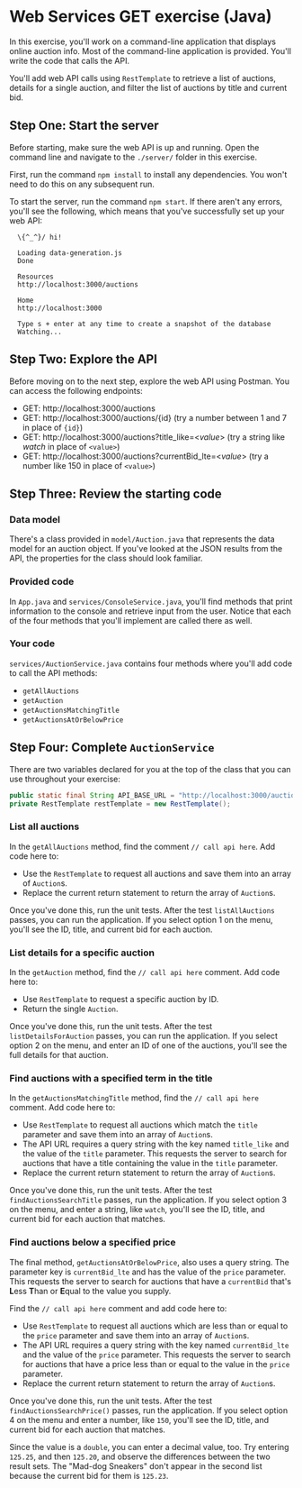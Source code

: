 # Web Services GET exercise (Java)

In this exercise, you'll work on a command-line application that displays online auction info. Most of the command-line application is provided. You'll write the code that calls the API.

You'll add web API calls using `RestTemplate` to retrieve a list of auctions, details for a single auction, and filter the list of auctions by title and current bid.

## Step One: Start the server

Before starting, make sure the web API is up and running. Open the command line and navigate to the `./server/` folder in this exercise.

First, run the command `npm install` to install any dependencies. You won't need to do this on any subsequent run.

To start the server, run the command `npm start`. If there aren't any errors, you'll see the following, which means that you've successfully set up your web API:

```
  \{^_^}/ hi!

  Loading data-generation.js
  Done

  Resources
  http://localhost:3000/auctions

  Home
  http://localhost:3000

  Type s + enter at any time to create a snapshot of the database
  Watching...
```

## Step Two: Explore the API

Before moving on to the next step, explore the web API using Postman. You can access the following endpoints:

- GET: http://localhost:3000/auctions
- GET: http://localhost:3000/auctions/{id} (try a number between 1 and 7 in place of `{id}`)
- GET: http://localhost:3000/auctions?title_like=<*value*> (try a string like *watch* in place of `<value>`)
- GET: http://localhost:3000/auctions?currentBid_lte=<*value*> (try a number like 150 in place of `<value>`)

## Step Three: Review the starting code

### Data model

There's a class provided in `model/Auction.java` that represents the data model for an auction object. If you've looked at the JSON results from the API, the properties for the class should look familiar.

### Provided code

In `App.java` and `services/ConsoleService.java`, you'll find methods that print information to the console and retrieve input from the user. Notice that each of the four methods that you'll implement are called there as well.

### Your code

`services/AuctionService.java` contains four methods where you'll add code to call the API methods:

- `getAllAuctions`
- `getAuction`
- `getAuctionsMatchingTitle`
- `getAuctionsAtOrBelowPrice`

## Step Four: Complete `AuctionService`

There are two variables declared for you at the top of the class that you can use throughout your exercise:

```java
public static final String API_BASE_URL = "http://localhost:3000/auctions/";
private RestTemplate restTemplate = new RestTemplate();
```

### List all auctions

In the `getAllAuctions` method, find the comment `// call api here`. Add code here to:

- Use the `RestTemplate` to request all auctions and save them into an array of `Auction`s.
- Replace the current return statement to return the array of `Auction`s.

Once you've done this, run the unit tests. After the test `listAllAuctions` passes, you can run the application. If you select option 1 on the menu, you'll see the ID, title, and current bid for each auction.

### List details for a specific auction

In the `getAuction` method, find the `// call api here` comment. Add code here to:

- Use `RestTemplate` to request a specific auction by ID.
- Return the single `Auction`.

Once you've done this, run the unit tests. After the test `listDetailsForAuction` passes, you can run the application. If you select option 2 on the menu, and enter an ID of one of the auctions, you'll see the full details for that auction.

### Find auctions with a specified term in the title

In the `getAuctionsMatchingTitle` method, find the `// call api here` comment. Add code here to:

- Use `RestTemplate` to request all auctions which match the `title` parameter and save them into an array of `Auction`s.
- The API URL requires a query string with the key named `title_like` and the value of the `title` parameter. This requests the server to search for auctions that have a title containing the value in the `title` parameter.
- Replace the current return statement to return the array of `Auction`s.

Once you've done this, run the unit tests. After the test `findAuctionsSearchTitle` passes, run the application. If you select option 3 on the menu, and enter a string, like `watch`, you'll see the ID, title, and current bid for each auction that matches.

### Find auctions below a specified price

The final method, `getAuctionsAtOrBelowPrice`, also uses a query string. The parameter key is `currentBid_lte` and has the value of the `price` parameter. This requests the server to search for auctions that have a `currentBid` that's **L**ess **T**han or **E**qual to the value you supply.

Find the `// call api here` comment and add code here to:

- Use `RestTemplate` to request all auctions which are less than or equal to the `price` parameter and save them into an array of `Auction`s.
- The API URL requires a query string with the key named `currentBid_lte` and the value of the `price` parameter. This requests the server to search for auctions that have a price less than or equal to the value in the `price` parameter.
- Replace the current return statement to return the array of `Auction`s.

Once you've done this, run the unit tests. After the test `findAuctionsSearchPrice()` passes, run the application. If you select option 4 on the menu and enter a number, like `150`, you'll see the ID, title, and current bid for each auction that matches.

Since the value is a `double`, you can enter a decimal value, too. Try entering `125.25`, and then `125.20`, and observe the differences between the two result sets. The "Mad-dog Sneakers" don't appear in the second list because the current bid for them is `125.23`.
